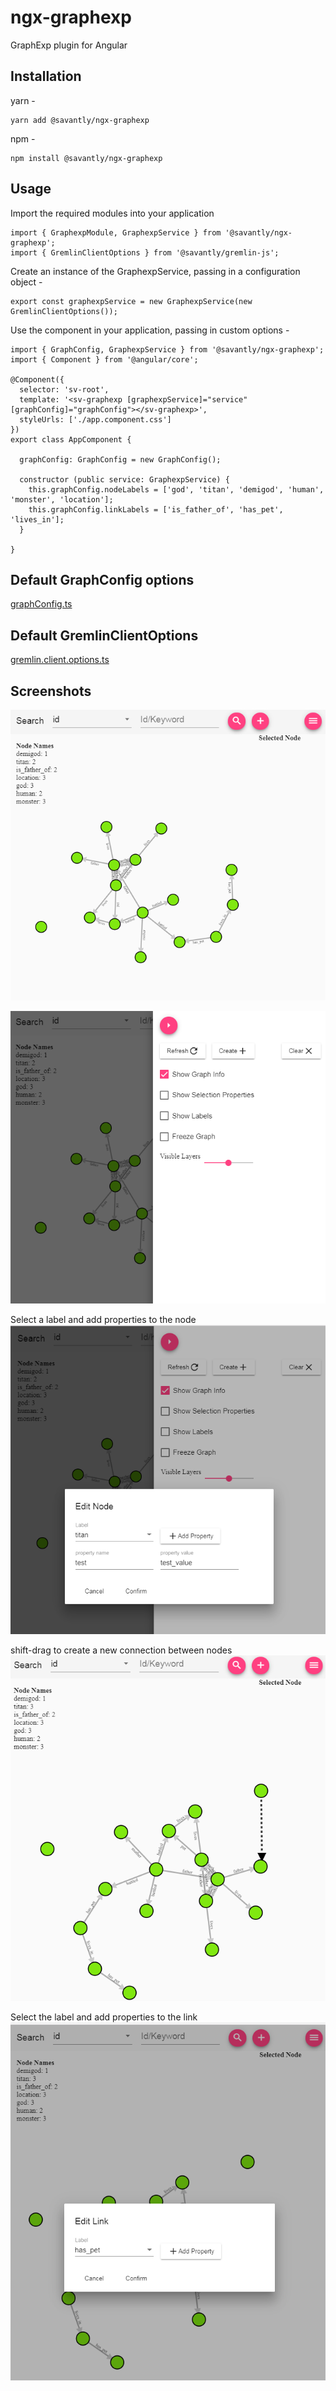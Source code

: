 # ngx-graphexp
GraphExp plugin for Angular

## Installation  
yarn -  

    yarn add @savantly/ngx-graphexp

npm -  

    npm install @savantly/ngx-graphexp  


## Usage  
Import the required modules into your application  

    import { GraphexpModule, GraphexpService } from '@savantly/ngx-graphexp';
    import { GremlinClientOptions } from '@savantly/gremlin-js';  

Create an instance of the GraphexpService, passing in a configuration object -  

    export const graphexpService = new GraphexpService(new GremlinClientOptions());  
    
Use the component in your application, passing in custom options -  

    import { GraphConfig, GraphexpService } from '@savantly/ngx-graphexp';
	import { Component } from '@angular/core';
	
	@Component({
	  selector: 'sv-root',
	  template: '<sv-graphexp [graphexpService]="service" [graphConfig]="graphConfig"></sv-graphexp>',
	  styleUrls: ['./app.component.css']
	})
	export class AppComponent {
	
	  graphConfig: GraphConfig = new GraphConfig();
	
	  constructor (public service: GraphexpService) {
	    this.graphConfig.nodeLabels = ['god', 'titan', 'demigod', 'human', 'monster', 'location'];
	    this.graphConfig.linkLabels = ['is_father_of', 'has_pet', 'lives_in'];
	  }
	
	}


## Default GraphConfig options   

[graphConfig.ts](./src/app/modules/graphexp/graphViz/graphConfig.ts)  

## Default GremlinClientOptions  

[gremlin.client.options.ts](https://github.com/savantly-net/gremlin-js/blob/master/src/gremlin/gremlin.client.options.ts)  


## Screenshots 


![example](./examples/example.png)  

![menu](./examples/example_menu.png)  

Select a label and add properties to the node  
![create node](./examples/example_create_node.png)  

shift-drag to create a new connection between nodes  
![drag link](./examples/example_drag_link.png)  

Select the label and add properties to the link  
![create link](./examples/example_create_link.png)